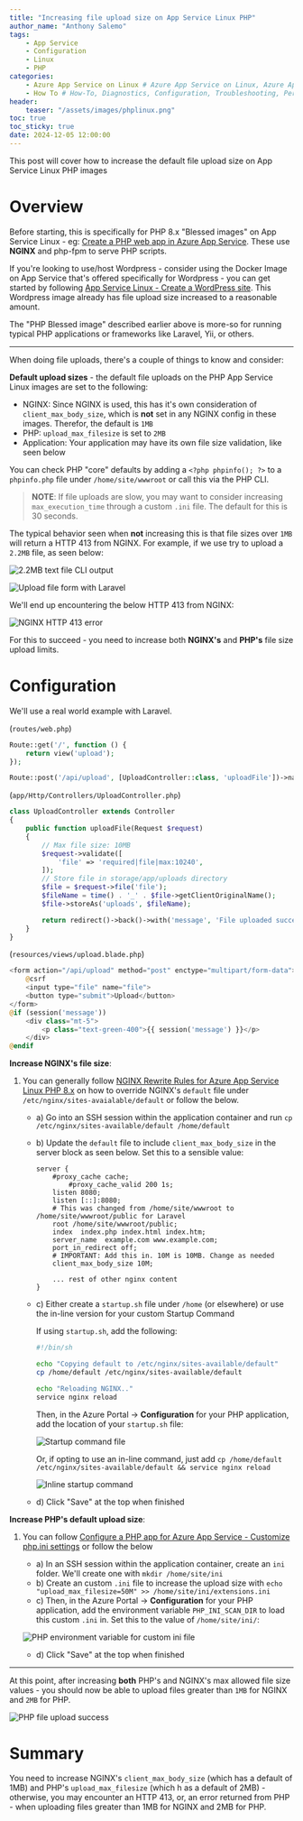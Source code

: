 ```yaml
---
title: "Increasing file upload size on App Service Linux PHP"
author_name: "Anthony Salemo"
tags:
    - App Service
    - Configuration
    - Linux
    - PHP
categories:
    - Azure App Service on Linux # Azure App Service on Linux, Azure App Service on Windows,  
    - How To # How-To, Diagnostics, Configuration, Troubleshooting, Performance
header:
    teaser: "/assets/images/phplinux.png"
toc: true
toc_sticky: true
date: 2024-12-05 12:00:00
---
```


This post will cover how to increase the default file upload size on App Service Linux PHP images

# Overview
Before starting, this is specifically for PHP 8.x "Blessed images" on App Service Linux - eg: [Create a PHP web app in Azure App Service](https://learn.microsoft.com/en-us/azure/app-service/quickstart-php?tabs=cli&pivots=platform-linux). These use **NGINX** and php-fpm to serve PHP scripts.

If you're looking to use/host Wordpress - consider using the Docker Image on App Service that's offered specifically for Wordpress - you can get started by following [App Service Linux - Create a WordPress site](https://learn.microsoft.com/en-us/azure/app-service/quickstart-wordpress). This Wordpress image already has file upload size increased to a reasonable amount.

The "PHP Blessed image" described earlier above is more-so for running typical PHP applications or frameworks like Laravel, Yii, or others. 

---------

When doing file uploads, there's a couple of things to know and consider:

**Default upload sizes** - the default file uploads on the PHP App Service Linux images are set to the following:
- NGINX: Since NGINX is used, this has it's own consideration of `client_max_body_size`, which is **not** set in any NGINX config in these images. Therefor, the default is `1MB`
- PHP: `upload_max_filesize` is set to `2MB`
- Application: Your application may have its own file size validation, like seen below

You can check PHP "core" defaults by adding a `<?php phpinfo(); ?>` to a `phpinfo.php` file under `/home/site/wwwroot` or call this via the PHP CLI.

> **NOTE**: If file uploads are slow, you may want to consider increasing `max_execution_time` through a custom `.ini` file. The default for this is 30 seconds. 

The typical behavior seen when **not** increasing this is that file sizes over `1MB` will return a HTTP 413 from NGINX. For example, if we use try to upload a `2.2MB` file, as seen below:

![2.2MB text file CLI output](/media/2024/12/php-increase-file-upload-size-6.png)

![Upload file form with Laravel](/media/2024/12/php-increase-file-upload-size-7.png)

We'll end up encountering the below HTTP 413 from NGINX:

![NGINX HTTP 413 error](/media/2024/12/php-increase-file-upload-size-1.png)

For this to succeed - you need to increase both **NGINX's** and **PHP's** file size upload limits.

# Configuration
We'll use a real world example with Laravel.

(`routes/web.php`)

```php
Route::get('/', function () {
    return view('upload');
});

Route::post('/api/upload', [UploadController::class, 'uploadFile'])->name('uploadFile');
```

(`app/Http/Controllers/UploadController.php`)

```php
class UploadController extends Controller
{
    public function uploadFile(Request $request)
    {
        // Max file size: 10MB
        $request->validate([
            'file' => 'required|file|max:10240',
        ]);
        // Store file in storage/app/uploads directory
        $file = $request->file('file');
        $fileName = time() . '_' . $file->getClientOriginalName();
        $file->storeAs('uploads', $fileName); 

        return redirect()->back()->with('message', 'File uploaded successfully.');
    }
}
```

(`resources/views/upload.blade.php`)

```php
<form action="/api/upload" method="post" enctype="multipart/form-data">
    @csrf
    <input type="file" name="file">
    <button type="submit">Upload</button>
</form>
@if (session('message'))
    <div class="mt-5">
        <p class="text-green-400">{{ session('message') }}</p>
    </div>
@endif
```

**Increase NGINX's file size**:
1. You can generally follow [NGINX Rewrite Rules for Azure App Service Linux PHP 8.x](https://azureossd.github.io/2021/09/02/php-8-rewrite-rule/index.html) on how to override NGINX's `default` file under `/etc/nginx/sites-avaialable/default` or follow the below.
    - a) Go into an SSH session within the application container and run `cp /etc/nginx/sites-available/default /home/default`
    - b) Update the `default` file to include `client_max_body_size` in the server block as seen below. Set this to a sensible value:

        ```nginx
        server {
            #proxy_cache cache;
                #proxy_cache_valid 200 1s;
            listen 8080;
            listen [::]:8080;
            # This was changed from /home/site/wwwroot to /home/site/wwwroot/public for Laravel
            root /home/site/wwwroot/public;
            index  index.php index.html index.htm;
            server_name  example.com www.example.com; 
            port_in_redirect off;
            # IMPORTANT: Add this in. 10M is 10MB. Change as needed
            client_max_body_size 10M;   

            ... rest of other nginx content
        }   
        ```
    - c) Either create a `startup.sh` file under `/home` (or elsewhere) or use the in-line version for your custom Startup Command

        If using `startup.sh`, add the following:

        ```sh
        #!/bin/sh

        echo "Copying default to /etc/nginx/sites-available/default"
        cp /home/default /etc/nginx/sites-available/default

        echo "Reloading NGINX.."
        service nginx reload
        ```

        Then, in the Azure Portal -> **Configuration** for your PHP application, add the location of your `startup.sh` file:

        ![Startup command file](/media/2024/12/php-increase-file-upload-size-2.png)

        Or, if opting to use an in-line command, just add `cp /home/default /etc/nginx/sites-available/default && service nginx reload`

        ![Inline startup command](/media/2024/12/php-increase-file-upload-size-3.png)

    - d) Click "Save" at the top when finished

**Increase PHP's default upload size**:
1. You can follow [Configure a PHP app for Azure App Service - Customize php.ini settings](https://learn.microsoft.com/en-us/azure/app-service/configure-language-php?pivots=platform-linux#customize-phpini-settings) or follow the below
    - a) In an SSH session within the application container, create an `ini` folder. We'll create one with `mkdir /home/site/ini`
    - b) Create an custom `.ini` file to increase the upload size with `echo "upload_max_filesize=50M" >> /home/site/ini/extensions.ini`
    - c) Then, in the Azure Portal -> **Configuration** for your PHP application, add the environment variable `PHP_INI_SCAN_DIR` to load this custom `.ini` in. Set this to the value of `/home/site/ini/`:

    ![PHP environment variable for custom ini file](/media/2024/12/php-increase-file-upload-size-4.png)

    - d) Click "Save" at the top when finished

---------

At this point, after increasing **both** PHP's and NGINX's max allowed file size values - you should now be able to upload files greater than `1MB` for NGINX and `2MB` for PHP.

![PHP file upload success](/media/2024/12/php-increase-file-upload-size-5.png)

# Summary
You need to increase NGINX's `client_max_body_size` (which has a default of 1MB) and PHP's `upload_max_filesize` (which h as a default of 2MB) - otherwise, you may encounter an HTTP 413, or, an error returned from PHP - when uploading files greater than 1MB for NGINX and 2MB for PHP.